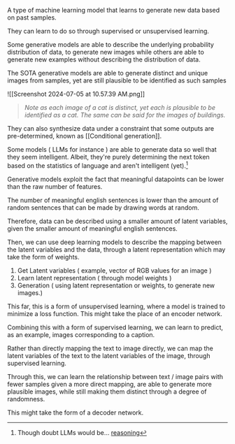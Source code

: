 A type of machine learning model that learns to generate new data based on past samples.

They can learn to do so through supervised or unsupervised learning.

Some generative models are able to describe the underlying probability distribution of data, to generate new images while others are able to generate new examples without describing the distribution of data.

The SOTA generative models are able to generate distinct and unique images from samples, yet are still plausible to be identified as such samples

![[Screenshot 2024-07-05 at 10.57.39 AM.png]]

> *Note as each image of a cat is distinct, yet each is plausible to be identified as a cat.*
> *The same can be said for the images of buildings.*

They can also synthesize data under a constraint that some outputs are pre-determined, known as [[Conditional generation]].

Some models ( LLMs for instance ) are able to generate data so well that they seem intelligent. Albeit, they're purely determining the next token based on the statistics of language and aren't intelligent (yet).[^1]

Generative models exploit the fact that meaningful datapoints can be lower than the raw number of features.

The number of meaningful english sentences is lower than the amount of random sentences that can be made by drawing words at random.

Therefore, data can be described using a smaller amount of latent variables, given the smaller amount of meaningful english sentences.

Then, we can use deep learning models to describe the mapping between the latent variables and the data, through a latent representation which may take the form of weights.

1. Get Latent variables ( example, vector of RGB values for an image )
2. Learn latent representation ( through model weights )
3. Generation ( using latent representation or weights, to generate new images.)

This far, this is a form of unsupervised learning, where a model is trained to minimize a loss function. This might take the place of an encoder network.

Combining this with a form of supervised learning, we can learn to predict, as an example, images corresponding to a caption.

Rather than directly mapping the text to image directly, we can map the latent variables of the text to the latent variables of the image, through supervised learning.

Through this, we can learn the relationship between text / image pairs with fewer samples given a more direct mapping, are able to generate more plausible images, while still making them distinct through a degree of randomness.

This might take the form of a decoder network.


[^1]: Though doubt LLMs would be... [reasoning](https://vxnuaj.blog/p/cllm)
